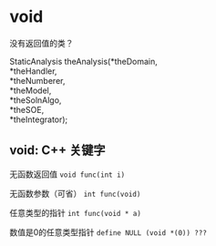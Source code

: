 # void

没有返回值的类？

StaticAnalysis theAnalysis\(\*theDomain,  
\*theHandler,  
\*theNumberer,  
\*theModel,  
\*theSolnAlgo,  
\*theSOE,  
\*theIntegrator\);

## void: C++ 关键字

无函数返回值 `void func(int i)`

无函数参数（可省） `int func(void)`

任意类型的指针 `int func(void * a)`

数值是0的任意类型指针 `define NULL (void *(0)) ???`

